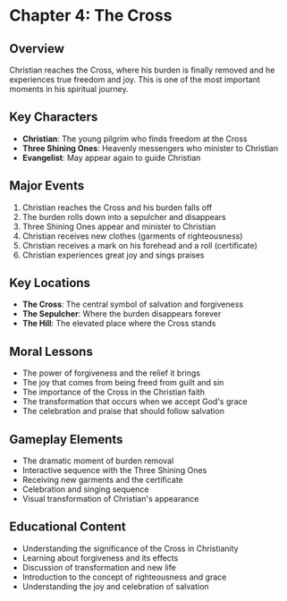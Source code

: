 # Chapter 4: The Cross

## Overview
Christian reaches the Cross, where his burden is finally removed and he experiences true freedom and joy. This is one of the most important moments in his spiritual journey.

## Key Characters
- **Christian**: The young pilgrim who finds freedom at the Cross
- **Three Shining Ones**: Heavenly messengers who minister to Christian
- **Evangelist**: May appear again to guide Christian

## Major Events
1. Christian reaches the Cross and his burden falls off
2. The burden rolls down into a sepulcher and disappears
3. Three Shining Ones appear and minister to Christian
4. Christian receives new clothes (garments of righteousness)
5. Christian receives a mark on his forehead and a roll (certificate)
6. Christian experiences great joy and sings praises

## Key Locations
- **The Cross**: The central symbol of salvation and forgiveness
- **The Sepulcher**: Where the burden disappears forever
- **The Hill**: The elevated place where the Cross stands

## Moral Lessons
- The power of forgiveness and the relief it brings
- The joy that comes from being freed from guilt and sin
- The importance of the Cross in the Christian faith
- The transformation that occurs when we accept God's grace
- The celebration and praise that should follow salvation

## Gameplay Elements
- The dramatic moment of burden removal
- Interactive sequence with the Three Shining Ones
- Receiving new garments and the certificate
- Celebration and singing sequence
- Visual transformation of Christian's appearance

## Educational Content
- Understanding the significance of the Cross in Christianity
- Learning about forgiveness and its effects
- Discussion of transformation and new life
- Introduction to the concept of righteousness and grace
- Understanding the joy and celebration of salvation 